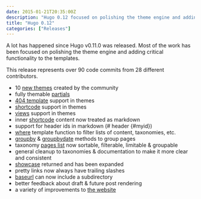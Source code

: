 ```yaml
---
date: 2015-01-21T20:35:00Z
description: "Hugo 0.12 focused on polishing the theme engine and adding critical functionality to the templates."
title: "Hugo 0.12"
categories: ["Releases"]
---
```


A lot has happened since Hugo v0.11.0 was released. Most of the work has been
focused on polishing the theme engine and adding critical functionality to the
templates.

This release represents over 90 code commits from 28 different contributors.

- 10 [new themes](https://github.com/spf13/hugoThemes) created by the community
- fully themable [partials](/templates/partials/)
- [404 template](/templates/404/) support in themes
- [shortcode](/content-management/shortcodes/) support in themes
- [views](/templates/views/) support in themes
- inner [shortcode](/content-management/shortcodes) content now treated as markdown
- support for header ids in markdown (# header {#myid})
- [where](/functions/where/) template function to filter lists of content, taxonomies, etc.
- [groupby](/templates/lists#by-page-field) & [groupbydate](/templates/lists/#by-date-1) methods to group pages
- taxonomy [pages list](/templates/taxonomy-templates#taxonomy-methods) now sortable, filterable, limitable & groupable
- general cleanup to taxonomies & documentation to make it more clear and consistent
- [showcase](/showcase/) returned and has been expanded
- pretty links now always have trailing slashes
- [baseurl](/getting-started/configuration#baseurl) can now include a subdirectory
- better feedback about draft & future post rendering
- a variety of improvements to [the website](/)
